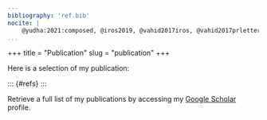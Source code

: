```yaml
---
bibliography: 'ref.bib'
nocite: |
    @yudha:2021:composed, @iros2019, @vahid2017iros, @vahid2017prletter, @vahid2016jint, @vahid2016icaps
...
```


+++
title = "Publication"
slug = "publication"
+++

Here is a selection of my publication:

::: {#refs}
:::

Retrieve a full list of my publications by accessing my [Google Scholar](https://scholar.google.com/citations?user=3h_rtHoAAAAJ&hl=en) profile.

